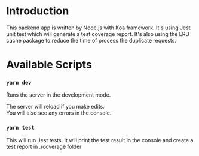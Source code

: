 # Introduction

This backend app is written by Node.js with Koa framework. It's using Jest unit test which will generate a test coverage report. It's also using the LRU cache package to reduce the time of process the duplicate requests.

# Available Scripts

### `yarn dev`

Runs the server in the development mode.

The server will reload if you make edits.  
You will also see any errors in the console.

### `yarn test`

This will run Jest tests.
It will print the test result in the console and create a test report in ./coverage folder
